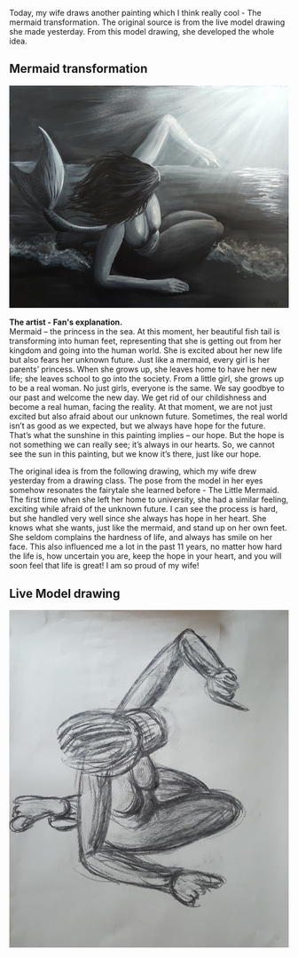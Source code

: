 Today, my wife draws another painting which I think really cool - The mermaid transformation. The original source is from the live model drawing she made yesterday. From this model drawing, she developed the whole idea. 

## Mermaid transformation
![jpg](https://raw.githubusercontent.com/qingkaikong/wife_paintings/master/figure_12.jpg)

**The artist - Fan's explanation.**   
Mermaid – the princess in the sea.  At this moment, her beautiful fish tail is transforming into human feet, representing that she is getting out from her kingdom and going into the human world. She is excited about her new life but also fears her unknown future. Just like a mermaid, every girl is her parents’ princess. When she grows up, she leaves home to have her new life; she leaves school to go into the society. From a little girl, she grows up to be a real woman. No just girls, everyone is the same. We say goodbye to our past and welcome the new day. We get rid of our childishness and become a real human, facing the reality. At that moment, we are not just excited but also afraid about our unknown future. Sometimes, the real world isn’t as good as we expected, but we always have hope for the future. That’s what the sunshine in this painting implies – our hope. But the hope is not something we can really see; it’s always in our hearts. So, we cannot see the sun in this painting, but we know it’s there, just like our hope. 

The original idea is from the following drawing, which my wife drew yesterday from a drawing class. The pose from the model in her eyes somehow resonates the fairytale she learned before - The Little Mermaid. The first time when she left her home to university, she had a similar feeling, exciting while afraid of the unknown future. I can see the process is hard, but she handled very well since she always has hope in her heart. She knows what she wants, just like the mermaid, and stand up on her own feet. She seldom complains the hardness of life, and always has smile on her face. This also influenced me a lot in the past 11 years, no matter how hard the life is, how uncertain you are, keep the hope in your heart, and you will soon feel that life is great! I am so proud of my wife!

## Live Model drawing
![jpg](https://raw.githubusercontent.com/qingkaikong/wife_paintings/master/figure_11.jpg)